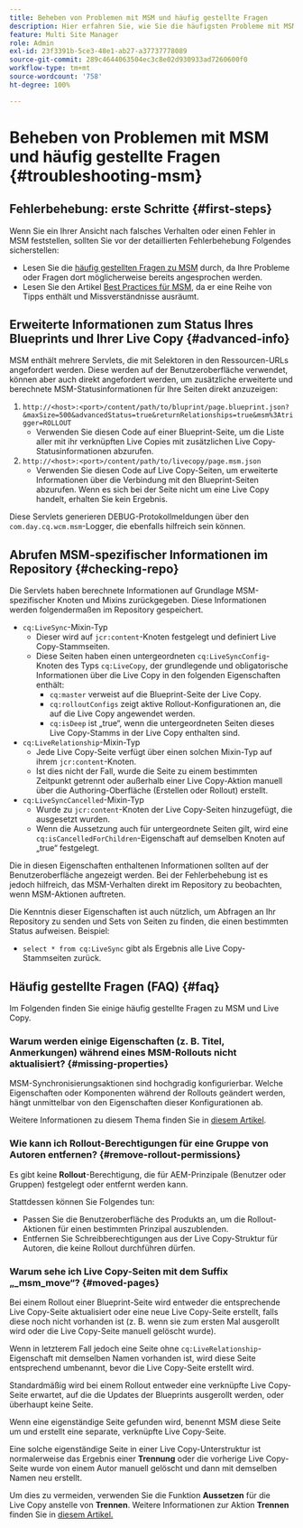 ```yaml
---
title: Beheben von Problemen mit MSM und häufig gestellte Fragen
description: Hier erfahren Sie, wie Sie die häufigsten Probleme mit MSM beheben, und erhalten Antworten auf häufig gestellte Fragen zu MSM.
feature: Multi Site Manager
role: Admin
exl-id: 23f3391b-5ce3-48e1-ab27-a37737778089
source-git-commit: 289c4644063504ec3c8e02d930933ad7260600f0
workflow-type: tm+mt
source-wordcount: '758'
ht-degree: 100%

---
```


# Beheben von Problemen mit MSM und häufig gestellte Fragen {#troubleshooting-msm}

## Fehlerbehebung: erste Schritte {#first-steps}

Wenn Sie ein Ihrer Ansicht nach falsches Verhalten oder einen Fehler in MSM feststellen, sollten Sie vor der detaillierten Fehlerbehebung Folgendes sicherstellen:

* Lesen Sie die [häufig gestellten Fragen zu MSM](#faq) durch, da Ihre Probleme oder Fragen dort möglicherweise bereits angesprochen werden.
* Lesen Sie den Artikel [Best Practices für MSM](msm-best-practices.md), da er eine Reihe von Tipps enthält und Missverständnisse ausräumt.

## Erweiterte Informationen zum Status Ihres Blueprints und Ihrer Live Copy {#advanced-info}

MSM enthält mehrere Servlets, die mit Selektoren in den Ressourcen-URLs angefordert werden. Diese werden auf der Benutzeroberfläche verwendet, können aber auch direkt angefordert werden, um zusätzliche erweiterte und berechnete MSM-Statusinformationen für Ihre Seiten direkt anzuzeigen:

1. `http://<host>:<port>/content/path/to/bluprint/page.blueprint.json?&maxSize=500&advancedStatus=true&returnRelationships=true&msm%3Atrigger=ROLLOUT`
   * Verwenden Sie diesen Code auf einer Blueprint-Seite, um die Liste aller mit ihr verknüpften Live Copies mit zusätzlichen Live Copy-Statusinformationen abzurufen.
1. `http://<host>:<port>/content/path/to/livecopy/page.msm.json`
   * Verwenden Sie diesen Code auf Live Copy-Seiten, um erweiterte Informationen über die Verbindung mit den Blueprint-Seiten abzurufen. Wenn es sich bei der Seite nicht um eine Live Copy handelt, erhalten Sie kein Ergebnis.

Diese Servlets generieren DEBUG-Protokollmeldungen über den `com.day.cq.wcm.msm`-Logger, die ebenfalls hilfreich sein können.

## Abrufen MSM-spezifischer Informationen im Repository {#checking-repo}

Die Servlets haben berechnete Informationen auf Grundlage MSM-spezifischer Knoten und Mixins zurückgegeben. Diese Informationen werden folgendermaßen im Repository gespeichert.

* `cq:LiveSync`-Mixin-Typ
   * Dieser wird auf `jcr:content`-Knoten festgelegt und definiert Live Copy-Stammseiten.
   * Diese Seiten haben einen untergeordneten `cq:LiveSyncConfig`-Knoten des Typs `cq:LiveCopy`, der grundlegende und obligatorische Informationen über die Live Copy in den folgenden Eigenschaften enthält:
      * `cq:master` verweist auf die Blueprint-Seite der Live Copy.
      * `cq:rolloutConfigs` zeigt aktive Rollout-Konfigurationen an, die auf die Live Copy angewendet werden.
      * `cq:isDeep` ist „true“, wenn die untergeordneten Seiten dieses Live Copy-Stamms in der Live Copy enthalten sind.
* `cq:LiveRelationship`-Mixin-Typ
   * Jede Live Copy-Seite verfügt über einen solchen Mixin-Typ auf ihrem `jcr:content`-Knoten.
   * Ist dies nicht der Fall, wurde die Seite zu einem bestimmten Zeitpunkt getrennt oder außerhalb einer Live Copy-Aktion manuell über die Authoring-Oberfläche (Erstellen oder Rollout) erstellt.
* `cq:LiveSyncCancelled`-Mixin-Typ
   * Wurde zu `jcr:content`-Knoten der Live Copy-Seiten hinzugefügt, die ausgesetzt wurden.
   * Wenn die Aussetzung auch für untergeordnete Seiten gilt, wird eine `cq:isCancelledForChildren`-Eigenschaft auf demselben Knoten auf „true“ festgelegt.

Die in diesen Eigenschaften enthaltenen Informationen sollten auf der Benutzeroberfläche angezeigt werden. Bei der Fehlerbehebung ist es jedoch hilfreich, das MSM-Verhalten direkt im Repository zu beobachten, wenn MSM-Aktionen auftreten.

Die Kenntnis dieser Eigenschaften ist auch nützlich, um Abfragen an Ihr Repository zu senden und Sets von Seiten zu finden, die einen bestimmten Status aufweisen. Beispiel:

* `select * from cq:LiveSync` gibt als Ergebnis alle Live Copy-Stammseiten zurück.

## Häufig gestellte Fragen (FAQ) {#faq}

Im Folgenden finden Sie einige häufig gestellte Fragen zu MSM und Live Copy.

### Warum werden einige Eigenschaften (z. B. Titel, Anmerkungen) während eines MSM-Rollouts nicht aktualisiert? {#missing-properties}

MSM-Synchronisierungsaktionen sind hochgradig konfigurierbar. Welche Eigenschaften oder Komponenten während der Rollouts geändert werden, hängt unmittelbar von den Eigenschaften dieser Konfigurationen ab.

Weitere Informationen zu diesem Thema finden Sie in [diesem Artikel](msm-best-practices.md).

### Wie kann ich Rollout-Berechtigungen für eine Gruppe von Autoren entfernen? {#remove-rollout-permissions}

Es gibt keine **Rollout**-Berechtigung, die für AEM-Prinzipale (Benutzer oder Gruppen) festgelegt oder entfernt werden kann.

Stattdessen können Sie Folgendes tun:

* Passen Sie die Benutzeroberfläche des Produkts an, um die Rollout-Aktionen für einen bestimmten Prinzipal auszublenden.
* Entfernen Sie Schreibberechtigungen aus der Live Copy-Struktur für Autoren, die keine Rollout durchführen dürfen.

### Warum sehe ich Live Copy-Seiten mit dem Suffix „_msm_move“? {#moved-pages}

Bei einem Rollout einer Blueprint-Seite wird entweder die entsprechende Live Copy-Seite aktualisiert oder eine neue Live Copy-Seite erstellt, falls diese noch nicht vorhanden ist (z. B. wenn sie zum ersten Mal ausgerollt wird oder die Live Copy-Seite manuell gelöscht wurde).

Wenn in letzterem Fall jedoch eine Seite ohne `cq:LiveRelationship`-Eigenschaft mit demselben Namen vorhanden ist, wird diese Seite entsprechend umbenannt, bevor die Live Copy-Seite erstellt wird.

Standardmäßig wird bei einem Rollout entweder eine verknüpfte Live Copy-Seite erwartet, auf die die Updates der Blueprints ausgerollt werden, oder überhaupt keine Seite.

Wenn eine eigenständige Seite gefunden wird, benennt MSM diese Seite um und erstellt eine separate, verknüpfte Live Copy-Seite.

Eine solche eigenständige Seite in einer Live Copy-Unterstruktur ist normalerweise das Ergebnis einer **Trennung** oder die vorherige Live Copy-Seite wurde von einem Autor manuell gelöscht und dann mit demselben Namen neu erstellt.

Um dies zu vermeiden, verwenden Sie die Funktion **Aussetzen** für die Live Copy anstelle von **Trennen**. Weitere Informationen zur Aktion **Trennen** finden Sie in [diesem Artikel.](msm-livecopy.md)
